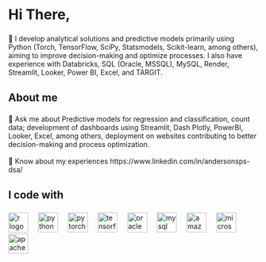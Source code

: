 <h1 align="left"> Hi There,</h1>

###

<p align="left"> 🌱 I develop analytical solutions and predictive models primarily using Python (Torch, TensorFlow, SciPy, Statsmodels, Scikit-learn, among others), aiming to improve decision-making and optimize processes. I also have experience with Databricks, SQL (Oracle, MSSQL), MySQL, Render, Streamlit, Looker, Power BI, Excel, and TARGIT.</p>

###

<h2 align="left">About me</h2>

###

<p align="left"> 💬 Ask me about Predictive models for regression and classification, count data; development of dashboards using Streamlit, Dash Plotly, PowerBI, Looker, Excel, among others, deployment on websites contributing to better decision-making and process optimization.<br><br>📄 Know about my experiences https://www.linkedin.com/in/andersonsps-dsa/</p>

###

<h2 align="left">I code with</h2>

###

<div align="left">
  <img src="https://cdn.jsdelivr.net/gh/devicons/devicon/icons/r/r-original.svg" height="40" alt="r logo"  />
  <img width="12" />
  <img src="https://cdn.jsdelivr.net/gh/devicons/devicon/icons/python/python-original.svg" height="40" alt="python logo"  />
  <img width="12" />
  <img src="https://cdn.jsdelivr.net/gh/devicons/devicon/icons/pytorch/pytorch-original.svg" height="40" alt="pytorch logo"  />
  <img width="12" />
  <img src="https://cdn.jsdelivr.net/gh/devicons/devicon/icons/tensorflow/tensorflow-original.svg" height="40" alt="tensorflow logo"  />
  <img width="12" />
  <img src="https://cdn.jsdelivr.net/gh/devicons/devicon/icons/oracle/oracle-original.svg" height="40" alt="oracle logo"  />
  <img width="12" />
  <img src="https://cdn.simpleicons.org/mysql/4479A1" height="40" alt="mysql logo"  />
  <img width="12" />
  <img src="https://skillicons.dev/icons?i=aws" height="40" alt="amazonwebservices logo"  />
  <img width="12" />
  <img src="https://cdn.jsdelivr.net/gh/devicons/devicon/icons/microsoftsqlserver/microsoftsqlserver-plain.svg" height="40" alt="microsoftsqlserver logo"  />
  <img width="12" />
  <img src="https://cdn.simpleicons.org/apache/D22128" height="40" alt="apache logo"  />
</div>

###
